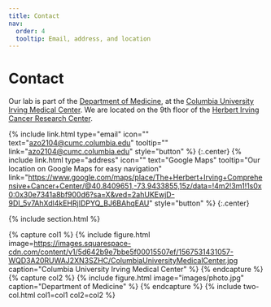 ```yaml
---
title: Contact
nav:
  order: 4
  tooltip: Email, address, and location
---
```


# <i class="fas fa-envelope"></i>Contact

Our lab is part of the [Department of Medicine](), at the [Columbia University Irving Medical Center]().
We are located on the 9th floor of the [Herbert Irving Cancer Research Center]().

{%
  include link.html
  type="email"
  icon=""
  text="azo2104@cumc.columbia.edu"
  tooltip=""
  link="azo2104@cumc.columbia.edu"
  style="button"
%}
{:.center}
{%
  include link.html
  type="address"
  icon=""
  text="Google Maps"
  tooltip="Our location on Google Maps for easy navigation"
  link="https://www.google.com/maps/place/The+Herbert+Irving+Comprehensive+Cancer+Center/@40.8409651,-73.9433855,15z/data=!4m2!3m1!1s0x0:0x30e7341a8bf900d6?sa=X&ved=2ahUKEwjD-9DI_5v7AhXdl4kEHRjIDPYQ_BJ6BAhqEAU"
  style="button"
%}
{:.center}

{% include section.html %}

{% capture col1 %}
{%
  include figure.html
  image=https://images.squarespace-cdn.com/content/v1/5d642b9e7bbe5f00015507ef/1567531431057-WQD3A20RUWAJ2XN3SZHC/ColumbiaUniversityMedicalCenter.jpg
  caption="Columbia University Irving Medical Center"
%}
{% endcapture %}
{% capture col2 %}
{%
  include figure.html
  image="images/photo.jpg"
  caption="Department of Medicine"
%}
{% endcapture %}
{% include two-col.html col1=col1 col2=col2 %}
